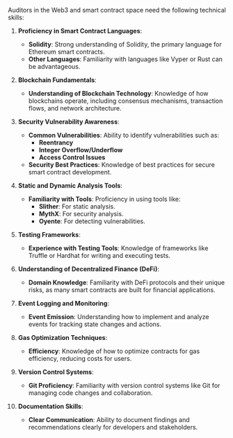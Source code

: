 Auditors in the Web3 and smart contract space need the following technical skills:

1. **Proficiency in Smart Contract Languages**:
    
    - **Solidity**: Strong understanding of Solidity, the primary language for Ethereum smart contracts.
    - **Other Languages**: Familiarity with languages like Vyper or Rust can be advantageous.
2. **Blockchain Fundamentals**:
    
    - **Understanding of Blockchain Technology**: Knowledge of how blockchains operate, including consensus mechanisms, transaction flows, and network architecture.
3. **Security Vulnerability Awareness**:
    
    - **Common Vulnerabilities**: Ability to identify vulnerabilities such as:
        - **Reentrancy**
        - **Integer Overflow/Underflow**
        - **Access Control Issues**
    - **Security Best Practices**: Knowledge of best practices for secure smart contract development.
4. **Static and Dynamic Analysis Tools**:
    
    - **Familiarity with Tools**: Proficiency in using tools like:
        - **Slither**: For static analysis.
        - **MythX**: For security analysis.
        - **Oyente**: For detecting vulnerabilities.
5. **Testing Frameworks**:
    
    - **Experience with Testing Tools**: Knowledge of frameworks like Truffle or Hardhat for writing and executing tests.
6. **Understanding of Decentralized Finance (DeFi)**:
    
    - **Domain Knowledge**: Familiarity with DeFi protocols and their unique risks, as many smart contracts are built for financial applications.
7. **Event Logging and Monitoring**:
    
    - **Event Emission**: Understanding how to implement and analyze events for tracking state changes and actions.
8. **Gas Optimization Techniques**:
    
    - **Efficiency**: Knowledge of how to optimize contracts for gas efficiency, reducing costs for users.
9. **Version Control Systems**:
    
    - **Git Proficiency**: Familiarity with version control systems like Git for managing code changes and collaboration.
10. **Documentation Skills**:
    
    - **Clear Communication**: Ability to document findings and recommendations clearly for developers and stakeholders.
